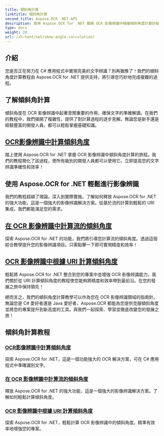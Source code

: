 ```yaml
---
title: 傾斜角計算
linktitle: 傾斜角計算
second_title: Aspose.OCR .NET API
description: 使用 Aspose.OCR for .NET 揭開 OCR 影像辨識中精確傾斜角度計算的秘密。輕鬆提高專案的精度和效率。
type: docs
weight: 20
url: /zh-hant/net/skew-angle-calculation/
---
```

## 介紹

您是否正在努力在 C# 應用程式中實現完美的文字辨識？別再猶豫了！我們的傾斜角度計算教程由 Aspose.OCR for .NET 提供支持，將引導您巧妙地完成複雜的過程。

## 了解傾斜角計算
傾斜角度在 OCR 影像辨識中起著至關重要的作用，確保文字的準確解讀。在我們的教程中，我們揭開了複雜性，提供了對計算過程的逐步見解。無論您是新手還是經驗豐富的開發人員，都可以輕鬆掌握基礎知識。

## [OCR影像辨識中計算傾斜角度](./calculate-skew-angle/)
踏上使用 Aspose.OCR for .NET 掌握 OCR 影像辨識中傾斜角度計算的旅程。我們的教程簡化了該過程，使所有級別的開發人員都可以使用它。立即提高您的文字辨識準確性和效率！

## 使用 Aspose.OCR for .NET 輕鬆進行影像辨識
我們的教程超越了理論，深入到實際實施。了解如何釋放 Aspose.OCR for .NET 的強大功能，這是一個強大的影像辨識解決方案。從基於流的計算到輕鬆的 URI 集成，我們都能滿足您的需求。

## [在 OCR 影像辨識中計算流的傾斜角度](./calculate-skew-angle-from-stream/)
探索 Aspose.OCR for .NET 的功能，我們將引導您計算流的傾斜角度。透過這個綜合教學提升您的影像辨識項目。只需點擊一下即可實現精度和效率！

## [OCR 影像辨識中根據 URI 計算傾斜角度](./calculate-skew-angle-from-uri/)
輕鬆將 Aspose.OCR for .NET 整合到您的專案中並增強 OCR 影像辨識能力。我們關於從 URI 計算傾斜角度的教程使您能夠將精度和效率帶到最前沿。在您的發展之旅中保持領先！

總而言之，我們的傾斜角度計算教學可以作為您在 OCR 影像辨識領域的指南針。無論您是 C# 愛好者還是 Java 愛好者，Aspose.OCR 都能為您提供克服傾斜角度並將您的專案提升到新高度的工具。與我們一起探索、學習並徹底改變您的發展之旅！
## 傾斜角計算教程
### [OCR影像辨識中計算傾斜角度](./calculate-skew-angle/)
探索 Aspose.OCR for .NET，這是一個功能強大的 OCR 解決方案，可在 C# 應用程式中準確識別文字。
### [在 OCR 影像辨識中計算流的傾斜角度](./calculate-skew-angle-from-stream/)
釋放 Aspose.OCR for .NET 的強大功能，這是一個強大的影像辨識解決方案。了解如何輕鬆計算傾斜角度。
### [OCR 影像辨識中根據 URI 計算傾斜角度](./calculate-skew-angle-from-uri/)
探索 Aspose.OCR for .NET，輕鬆計算 OCR 影像辨識中的傾斜角度。精準有效率地增強您的專案。